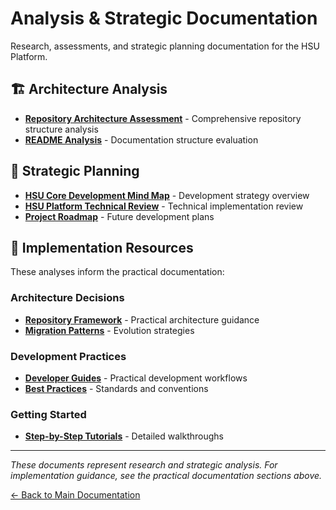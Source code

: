 # Analysis & Strategic Documentation

Research, assessments, and strategic planning documentation for the HSU Platform.

## 🏗️ Architecture Analysis

- [**Repository Architecture Assessment**](REPO_ARCHITECTURE_ASSESSMENT.md) - Comprehensive repository structure analysis
- [**README Analysis**](README_ANALYSIS.md) - Documentation structure evaluation

## 🧠 Strategic Planning

- [**HSU Core Development Mind Map**](hsu-core-development-mind-map.md) - Development strategy overview
- [**HSU Platform Technical Review**](hsu-platform-technical-review.md) - Technical implementation review  
- [**Project Roadmap**](ROADMAP.md) - Future development plans

## 🔗 Implementation Resources

These analyses inform the practical documentation:

### Architecture Decisions
- [**Repository Framework**](../repositories/index.md) - Practical architecture guidance
- [**Migration Patterns**](../repositories/migration-patterns.md) - Evolution strategies

### Development Practices  
- [**Developer Guides**](../guides/index.md) - Practical development workflows
- [**Best Practices**](../guides/HSU_BEST_PRACTICES.md) - Standards and conventions

### Getting Started
- [**Step-by-Step Tutorials**](../tutorials/index.md) - Detailed walkthroughs

---

*These documents represent research and strategic analysis. For implementation guidance, see the practical documentation sections above.*

[← Back to Main Documentation](../README.md)